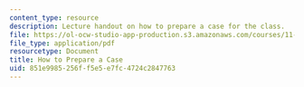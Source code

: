 ```yaml
---
content_type: resource
description: Lecture handout on how to prepare a case for the class.
file: https://ol-ocw-studio-app-production.s3.amazonaws.com/courses/11-958-getting-things-implemented-strategy-people-performance-and-leadership-january-iap-2009/851e9985256ff5e5e7fc4724c2847763_prepare_case.pdf
file_type: application/pdf
resourcetype: Document
title: How to Prepare a Case
uid: 851e9985-256f-f5e5-e7fc-4724c2847763
---
```

